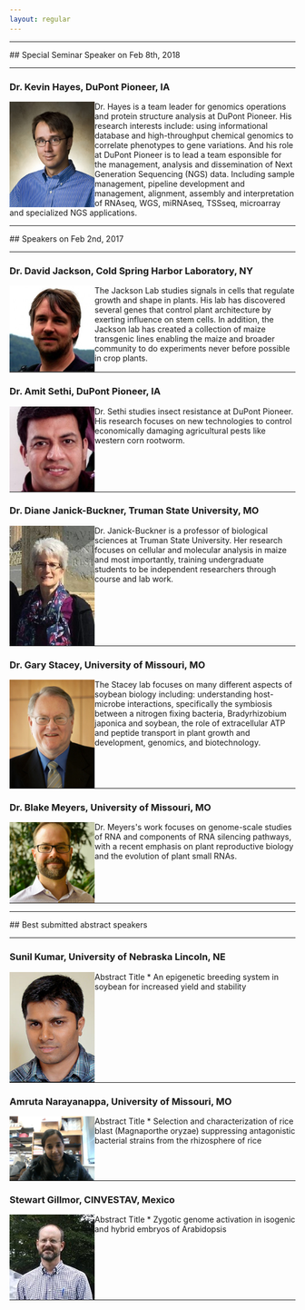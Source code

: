 ```yaml
---
layout: regular
---
```


<hr style="clear: both;" />
## Special Seminar Speaker on Feb 8th, 2018
<hr style="clear: both;" />


### Dr. Kevin Hayes, DuPont Pioneer, IA

<img src="/img/kevinH.jpeg" alt="Dr. Kevin Hayes Photo" width="150px" style="float: left" /> 

Dr. Hayes is a team leader for genomics operations and protein structure analysis at DuPont Pioneer. His research interests include: using informational database and high-throughput chemical genomics to correlate phenotypes to gene variations. And his role at DuPont Pioneer is to lead a team esponsible for the management, analysis and dissemination of Next Generation Sequencing (NGS) data. Including sample management, pipeline development and management, alignment, assembly and interpretation of RNAseq, WGS, miRNAseq, TSSseq, microarray and specialized NGS applications.

<hr style="clear: both;" />
## Speakers on Feb 2nd, 2017
<hr style="clear: both;" />

### Dr. David Jackson, Cold Spring Harbor Laboratory, NY

<img src="/img/speaker1.jpeg" alt="Dr. David Jackson Photo" width="150px" style="float: left" /> 

The Jackson Lab studies signals in cells that regulate growth and shape in plants. His lab has discovered several genes that control plant architecture by exerting influence on stem cells. In addition, the Jackson lab has created a collection of maize transgenic lines enabling the maize and broader community to do experiments never before possible in crop plants.


<hr style="clear: both;" />

### Dr. Amit Sethi, DuPont Pioneer, IA

<img src="/img/speaker2.png" alt="Dr. Amit Sethi Photo"  width="150px" style="float: left" /> 

Dr. Sethi studies insect resistance at DuPont Pioneer. His research focuses on new technologies to control economically damaging agricultural pests like western corn rootworm.

<hr style="clear: both;" />

### Dr. Diane Janick-Buckner, Truman State University, MO

<img src="/img/jb2.JPG" alt="Dr. Diane Janick-Buckner" width="150px" style="float: left" /> 

Dr. Janick-Buckner is a professor of biological sciences at Truman State University. Her research focuses on cellular and molecular analysis in maize and most importantly, training undergraduate students to be independent researchers through course and lab work.

<hr style="clear: both;" />

### Dr. Gary Stacey, University of Missouri, MO

<img src="/img/speaker3.jpeg" alt="Dr. Gary Stacey Photo" width="150px" style="float: left" /> 

The Stacey lab focuses on many different aspects of soybean biology including: understanding host-microbe interactions, specifically the symbiosis between a nitrogen fixing bacteria, Bradyrhizobium japonica and soybean, the role of extracellular ATP and peptide transport in plant growth and development, genomics, and biotechnology.

<hr style="clear: both;" />

### Dr. Blake Meyers, University of Missouri, MO

<img src="/img/BlakeM.JPG" alt="Blake Meyers Photo" width="150px" style="float: left" /> 

Dr. Meyers's work focuses on genome-scale studies of RNA and components of RNA silencing pathways, with a recent emphasis on plant reproductive biology and the evolution of plant small RNAs. 

<hr style="clear: both;" />

<hr style="clear: both;" />
## Best submitted abstract speakers
<hr style="clear: both;" />

### Sunil Kumar, University of Nebraska Lincoln, NE

<img src="/img/sunil.jpg" alt="Dr. Diane Janick-Buckner" width="150px" style="float: left" /> 

Abstract Title *
An epigenetic breeding system in soybean for increased yield and stability

<hr style="clear: both;" />

### Amruta Narayanappa, University of Missouri, MO

<img src="/img/Amruta.jpeg" alt="Dr. Gary Stacey Photo" width="150px" style="float: left" /> 

Abstract Title *
Selection and characterization of rice blast (Magnaporthe oryzae) suppressing antagonistic bacterial strains from the rhizosphere of rice

<hr style="clear: both;" />

### Stewart Gillmor, CINVESTAV, Mexico

<img src="/img/stewart.jpg" alt="Blake Meyers Photo" width="150px" style="float: left" /> 

Abstract Title *
Zygotic genome activation in isogenic and hybrid embryos of Arabidopsis

<hr style="clear: both;" />

